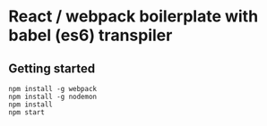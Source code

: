 # React / webpack boilerplate with babel (es6) transpiler

## Getting started
    npm install -g webpack
    npm install -g nodemon
    npm install
    npm start
